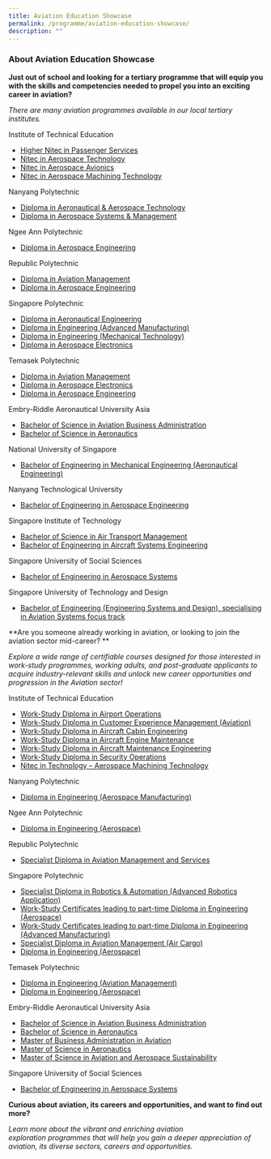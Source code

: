 ```yaml
---
title: Aviation Education Showcase
permalink: /programme/aviation-education-showcase/
description: ""
---
```

### About Aviation Education Showcase

**Just out of school and looking for a tertiary programme that will equip you with the skills and competencies needed to propel you into an exciting career in aviation?**

*There are many aviation programmes available in our local tertiary institutes.*

Institute of Technical Education
*   [Higher Nitec in Passenger Services](https://www.ite.edu.sg/courses/course-finder/course/higher-nitec-in-passenger-services-3-year) 
*   [Nitec in Aerospace Technology](https://www.ite.edu.sg/courses/course-finder/course/higher-nitec-in-passenger-services-3-year%22%20%EF%BF%BDHYPERLINK%20%22https://www.ite.edu.sg/courses/course-finder/course/nitec-in-aerospace-technology) 
*   [Nitec in Aerospace Avionics](https://www.ite.edu.sg/courses/course-finder/course/nitec-in-aerospace-avionics) 
*   [Nitec in Aerospace Machining Technology](https://www.ite.edu.sg/courses/course-finder/course/nitec-in-aerospace-machining-technology)

Nanyang Polytechnic 
*   [Diploma in Aeronautical & Aerospace Technology](https://www.nyp.edu.sg/schools/seg/full-time-courses/aeronautical-and-aerospace-technology.html) 
*   [Diploma in Aerospace Systems & Management](https://www.nyp.edu.sg/schools/seg/full-time-courses/aerospace-systems-and-management.html)

Ngee Ann Polytechnic 
*   [Diploma in Aerospace Engineering](https://www.np.edu.sg/schools-courses/academic-schools/school-of-engineering/diploma-in-aerospace-engineering)

Republic Polytechnic 
*   [Diploma in Aviation Management](https://www.rp.edu.sg/SEG/full-time-diplomas/Details/diploma-in-aviation-management)
*   [Diploma in Aerospace Engineering](https://www.rp.edu.sg/SEG/full-time-diplomas/Details/diploma-in-aerospace-engineering)

Singapore Polytechnic 
*   [Diploma in Aeronautical Engineering](https://www.sp.edu.sg/engineering-cluster/mae/courses/full-time-diplomas/aeronautical-engineering-/overview)  
*   [Diploma in Engineering (Advanced Manufacturing)](https://www.sp.edu.sg/pace/courses/all-courses/course-details/diploma-in-engineering-(advanced-manufacturing)) 
*   [Diploma in Engineering (Mechanical Technology)](https://www.sp.edu.sg/pace/courses/all-courses/course-details/diploma-in-engineering-(mechanical-technology))
*   [Diploma in Aerospace Electronics](https://www.sp.edu.sg/engineering-cluster/eee/courses/full-time-diplomas/aerospace-electronics/overview)

Temasek Polytechnic
*   [Diploma in Aviation Management](https://www.tp.edu.sg/schools-and-courses/students/schools/eng/aviation-management.html)
*   [Diploma in Aerospace Electronics](https://www.tp.edu.sg/t50)
*   [Diploma in Aerospace Engineering](https://www.tp.edu.sg/t51)

Embry\-Riddle Aeronautical University Asia
*   [Bachelor of Science in Aviation Business Administration](https://institute.erau.edu/degrees-offered/bachelor-aviation-business-administration)
*   [Bachelor of Science in Aeronautics](https://institute.erau.edu/degrees-offered/bachelor-aeronautics)

National University of Singapore
*   [Bachelor of Engineering in Mechanical Engineering (Aeronautical Engineering)](https://cde.nus.edu.sg/me/undergraduate/beng-me/curriculum/)

Nanyang Technological University 
*   [Bachelor of Engineering in Aerospace Engineering](https://www.ntu.edu.sg/education/undergraduate-programme/bachelor-of-engineering-in-aerospace-engineering)

Singapore Institute of Technology
*   [Bachelor of Science in Air Transport Management](https://www.singaporetech.edu.sg/undergraduate-programmes/air-transport-management)
*   [Bachelor of Engineering in Aircraft Systems Engineering](https://www.singaporetech.edu.sg/undergraduate-programmes/aircraft-systems-engineering)

Singapore University of Social Sciences
*   [Bachelor of Engineering in Aerospace Systems](https://www.suss.edu.sg/programmes/detail/beng-aerospace-systems)

Singapore University of Technology and Design
*   [Bachelor of Engineering (Engineering Systems and Design), specialising in Aviation Systems focus track](https://esd.sutd.edu.sg/academics/undergraduate-programme/focus-tracks/aviation-systems/)

**Are you someone already working in aviation, or looking to join the aviation sector mid-career? **

*Explore a wide range of certifiable courses designed for those interested in work-study programmes, working adults, and post-graduate applicants to acquire industry-relevant skills and unlock new career opportunities and progression in the Aviation sector!* 

Institute of Technical Education
*   [Work-Study Diploma in Airport Operations](https://www.ite.edu.sg/courses/course-finder/course/work-study-diploma-in-airport-operations)
*   [Work-Study Diploma in Customer Experience Management (Aviation)](https://www.ite.edu.sg/courses/course-finder/course/work-study-diploma-in-customer-experience-management-(aviation-track))
*   [Work-Study Diploma in Aircraft Cabin Engineering](https://www.ite.edu.sg/courses/course-finder/course/work-study-diploma-in-aircraft-cabin-engineering)
*   [Work-Study Diploma in Aircraft Engine Maintenance](https://www.ite.edu.sg/courses/course-finder/course/work-study-diploma-in-aircraft-engine-maintenance)
*   [Work-Study Diploma in Aircraft Maintenance Engineering](https://www.ite.edu.sg/courses/course-finder/course/work-study-diploma-in-aircraft-maintenance-engineering)
*   [Work-Study Diploma in Security Operations](https://www.ite.edu.sg/courses/course-finder/course/work-study-diploma-in-security-operations)
*   [Nitec in Technology – Aerospace Machining Technology](https://www.ite.edu.sg/courses/course-finder/course/nitec-in-technology-aerospace-machining-technology)

Nanyang Polytechnic
*   [Diploma in Engineering (Aerospace Manufacturing)](https://www.nyp.edu.sg/schools/seg/lifelong-learning/engineering-aerospace-manufacturing.html)

Ngee Ann Polytechnic
*   [Diploma in Engineering (Aerospace)](https://www.cet.np.edu.sg/courses/diploma-in-engineering-aerospace/)    

Republic Polytechnic
*   [Specialist Diploma in Aviation Management and Services](https://www.rp.edu.sg/ace/course-summary/Detail/specialist-diploma-in-aviation-management-and-services)

Singapore Polytechnic
*   [Specialist Diploma in Robotics & Automation (Advanced Robotics Application)](https://www.sp.edu.sg/pace/courses/all-courses/course-details/specialist-diploma-in-robotics-automation-(advanced-robotics-application))
*   [Work-Study Certificates leading to part-time Diploma in Engineering (Aerospace)](https://www.sp.edu.sg/pace/courses/all-courses/course-details/work-study-certificates-leading-to-part-time-diploma-in-engineering-(aerospace))
*   [Work-Study Certificates leading to part-time Diploma in Engineering (Advanced Manufacturing)](https://www.sp.edu.sg/pace/courses/all-courses/course-details/work-study-certificates-leading-to-part-time-diploma-in-engineering-(advanced-manufacturing))
*   [Specialist Diploma in Aviation Management (Air Cargo)](https://www.sp.edu.sg/pace/courses/all-courses/course-details/specialist-diploma-in-aviation-management-(air-cargo))
*   [Diploma in Engineering (Aerospace)](https://www.sp.edu.sg/pace/courses/all-courses/course-details/diploma-in-engineering-(aerospace))    

Temasek Polytechnic
*   [Diploma in Engineering (Aviation Management)](https://www.tp.edu.sg/schools-and-courses/adult-learners/all-courses/part-time-diploma-post-diploma-courses/engineering-aviation-management.html)
*   [Diploma in Engineering (Aerospace)](https://www.tp.edu.sg/schools-and-courses/adult-learners/all-courses/part-time-diploma-post-diploma-courses/engineering-aerospace.html)

Embry\-Riddle Aeronautical University Asia 
*   [Bachelor of Science in Aviation Business Administration](https://institute.erau.edu/degrees-offered/bachelor-aviation-business-administration)
*   [Bachelor of Science in Aeronautics](https://institute.erau.edu/degrees-offered/bachelor-aviation-business-administration%22%20%20HYPERLINK%20%22https://institute.erau.edu/degrees-offered/bachelor-aeronautics)
*   [Master of Business Administration in Aviation](https://institute.erau.edu/degrees-offered/bachelor-aeronautics%22%20%20HYPERLINK%20%22https://institute.erau.edu/degrees-offered/master-business-administration-aviation)
*   [Master of Science in Aeronautics](https://institute.erau.edu/degrees-offered/master-business-administration-aviation%22%20%20HYPERLINK%20%22https://institute.erau.edu/degrees-offered/master-aeronautics)
*   [Master of Science in Aviation and Aerospace Sustainability](https://institute.erau.edu/degrees-offered/master-aeronautics%22%20%EF%BF%BDHYPERLINK%20%22https://institute.erau.edu/degrees-offered/master-aviation-aerospace-sustainability)

Singapore University of Social Sciences
*   [Bachelor of Engineering in Aerospace Systems](https://www.suss.edu.sg/programmes/detail/beng-aerospace-systems)

**Curious about aviation, its careers and opportunities, and want to find out more?**

*Learn more about the vibrant and enriching aviation exploration programmes that will help you gain a deeper appreciation of aviation, its diverse sectors, careers and opportunities.*